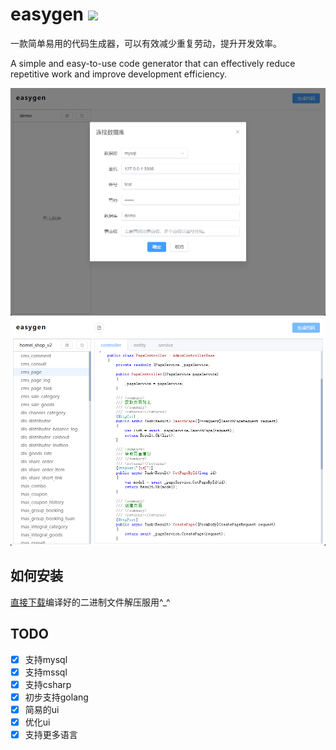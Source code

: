# easygen <a href="https://github.com/faith0831/easygen/blob/master/LICENSE"><img src="https://img.shields.io/badge/License-MIT-blue.svg"></a>
一款简单易用的代码生成器，可以有效减少重复劳动，提升开发效率。

A simple and easy-to-use code generator that can effectively reduce repetitive work and improve development efficiency.

![](screenshots/1.png)
![](screenshots/2.png)

## 如何安装
 [直接下载](https://github.com/faith0831/easygen/releases)编译好的二进制文件解压服用^_^

## TODO
- [x] 支持mysql
- [x] 支持mssql
- [x] 支持csharp
- [x] 初步支持golang
- [x] 简易的ui
- [x] 优化ui
- [x] 支持更多语言
